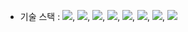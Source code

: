 * 기술 스택 : <img src="https://img.shields.io/badge/Python-E34F26?style=for-the-badge&logo=python&logoColor=white">, <img src="https://img.shields.io/badge/TensorFlow-E34F26?style=for-the-badge&logo=TensorFlow&logoColor=white">, <img src="https://img.shields.io/badge/Selenium-E34F26?style=for-the-badge&logo=Selenium&logoColor=white">, <img src="https://img.shields.io/badge/MySQL-E34F26?style=for-the-badge&logo=MySQL&logoColor=white">, <img src="https://img.shields.io/badge/pandas-E34F26?style=for-the-badge&logo=pandas&logoColor=white">, <img src="https://img.shields.io/badge/NumPy-E34F26?style=for-the-badge&logo=NumPy&logoColor=white">, <img src="https://img.shields.io/badge/PyTorch-E34F26?style=for-the-badge&logo=PyTorch&logoColor=white">, <img src="https://img.shields.io/badge/Keras-E34F26?style=for-the-badge&logo=Keras&logoColor=white">
